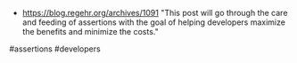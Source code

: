 - https://blog.regehr.org/archives/1091 "This post will go through the care and feeding of assertions with the goal of helping developers maximize the benefits and minimize the costs."

<!-- Keywords -->
#assertions #developers
<!-- /Keywords -->
